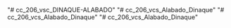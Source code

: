 "# cc_206_vsc_DINAQUE-ALABADO" 
"# cc_206_vcs_Alabado_Dinaque" 
"# cc_206_vcs_Alabado_Dinaque" 
"# cc_206_vcs_Alabado_Dinaque" 
